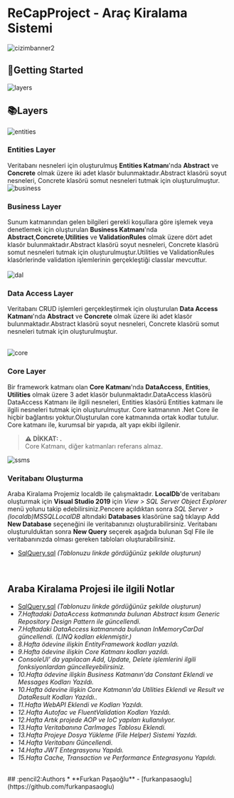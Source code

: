 # ReCapProject - Araç Kiralama Sistemi
![cizimbanner2](https://raw.githubusercontent.com/furkanpasaoglu/githubImages/main/Yaz%C4%B1l%C4%B1m%20Geli%C5%9Ftirici%20Yeti%C5%9Ftirme%20kamp%C4%B1.png?token=AD62TVKL2AYUKI5MCRC4LYTAID6D6) 

## :pushpin:Getting Started
![layers](https://raw.githubusercontent.com/furkanpasaoglu/githubImages/main/About.png?token=AD62TVKYTY7OB2C3Q2HYQHTAID66S)
<br>
## :books:Layers  
![entities](https://raw.githubusercontent.com/furkanpasaoglu/githubImages/main/Entities%20Layer.png?token=AD62TVOVAADVWQBM5GP7BDTAID6KA)
### Entities Layer
Veritabanı nesneleri için oluşturulmuş **Entities Katmanı**'nda **Abstract** ve **Concrete** olmak üzere iki adet klasör bulunmaktadır.Abstract klasörü soyut nesneleri, Concrete klasörü somut nesneleri tutmak için oluşturulmuştur.  
![business](https://raw.githubusercontent.com/furkanpasaoglu/githubImages/main/Business%20Layer.png?token=AD62TVOWRM7X47IVPV5FRO3AID6N2)
<br>
###  Business Layer
Sunum katmanından gelen bilgileri gerekli koşullara göre işlemek veya denetlemek için oluşturulan **Business Katmanı**'nda **Abstract**,**Concrete**,**Utilities** ve **ValidationRules** olmak üzere dört adet klasör bulunmaktadır.Abstract klasörü soyut nesneleri, Concrete klasörü somut nesneleri tutmak için oluşturulmuştur.Utilities ve ValidationRules klasörlerinde validation işlemlerinin gerçekleştiği classlar mevcuttur.  
<br>
![dal](https://raw.githubusercontent.com/furkanpasaoglu/githubImages/main/Data%20Access%20Layer.png?token=AD62TVL5JZVXSXTRYNBIYRLAID6TE)
###  Data Access Layer
Veritabanı CRUD işlemleri gerçekleştirmek için oluşturulan **Data Access Katmanı**'nda **Abstract** ve **Concrete** olmak üzere iki adet klasör bulunmaktadır.Abstract klasörü soyut nesneleri, Concrete klasörü somut nesneleri tutmak için oluşturulmuştur.  
<br>

![core](https://user-images.githubusercontent.com/77868230/107870091-c42f6900-6ea6-11eb-863e-63d30fa2128c.png)
###  Core Layer
Bir framework katmanı olan **Core Katmanı**'nda **DataAccess**, **Entities**, **Utilities** olmak üzere 3 adet klasör bulunmaktadır.DataAccess klasörü DataAccess Katmanı ile ilgili nesneleri, Entities klasörü Entities katmanı ile ilgili nesneleri tutmak için oluşturulmuştur. Core katmanının .Net Core ile hiçbir bağlantısı yoktur.Oluşturulan core katmanında ortak kodlar tutulur. Core katmanı ile, kurumsal bir yapıda, alt yapı ekibi ilgilenir.  
> **⚠ DİKKAT: .**  
> Core Katmanı, diğer katmanları referans almaz.


![ssms](https://raw.githubusercontent.com/furkanpasaoglu/githubImages/main/Database%20and%20Tables.png?token=AD62TVLL5CRZOWI6UQG7XCLAID7EO)
###  Veritabanı Oluşturma 
Araba Kiralama Projemiz localdb ile çalışmaktadır. **LocalDb**'de veritabanı oluşturmak için **Visual Studio 2019** için *View > SQL Server Object Explorer* menü yolunu takip edebilirsiniz.Pencere açıldıktan sonra *SQL Server > (localdb)MSSQLLocalDB* altındaki **Databases** klasörüne sağ tıklayıp Add **New Database** seçeneğini ile veritabanınızı oluşturabilirsiniz. Veritabanı oluşturulduktan sonra **New Query** seçerek aşağıda bulunan Sql File ile veritabanınızda olması gereken tabloları oluşturabilirsiniz.  
- [SqlQuery.sql](https://github.com/furkanpasaoglu/ReCapProject/blob/master/SQLQuery.sql) *(Tablonuzu linkde gördüğünüz şekilde oluşturun)*
<br>

## Araba Kiralama Projesi ile ilgili Notlar
- [SqlQuery.sql](https://github.com/furkanpasaoglu/ReCapProject/blob/master/SQLQuery.sql) *(Tablonuzu linkde gördüğünüz   şekilde oluşturun)*
- *7.Haftadaki DataAccess katmanında bulunan Abstract kısım Generic Repository Design Pattern ile güncellendi.*
- *7.Haftadaki DataAccess katmanında bulunan InMemoryCarDal güncellendi. (LINQ kodları eklenmiştir.)*
- *8.Hafta ödevine ilişkin EntityFramework kodları yazıldı.*
- *9.Hafta ödevine ilişkin Core Katmanı kodları yazıldı.*
- *ConsoleUI' da yapılacan Add, Update, Delete işlemlerini ilgili fonksiyonlardan güncelleyebilirsiniz.*
- *10.Hafta ödevine ilişkin Business Katmanın'da Constant Eklendi ve Messages Kodları Yazıldı.* 
- *10.Hafta ödevine ilişkin Core Katmanın'da Utilities Eklendi ve Result ve DataResult Kodları Yazıldı..* 
- *11.Hafta WebAPI Eklendi ve Kodları Yazıldı.*
- *12.Hafta Autofac ve FluentValidation Kodları Yazıldı.*
- *12.Hafta Artık projede AOP ve IoC yapıları kullanılıyor.*
- *13.Hafta Veritabanına CarImages Tablosu Eklendi.*
- *13.Hafta Projeye Dosya Yükleme (File Helper) Sistemi Yazıldı.*
- *14.Hafta Veritabanı Güncellendi.*
- *14.Hafta JWT Entegrasyonu Yapıldı.*
- *15.Hafta Cache, Transaction ve Performance Entegrasyonu Yapıldı.*

<br>
## :pencil2:Authors
* **Furkan Paşaoğlu** - [furkanpasaoglu](https://github.com/furkanpasaoglu)
